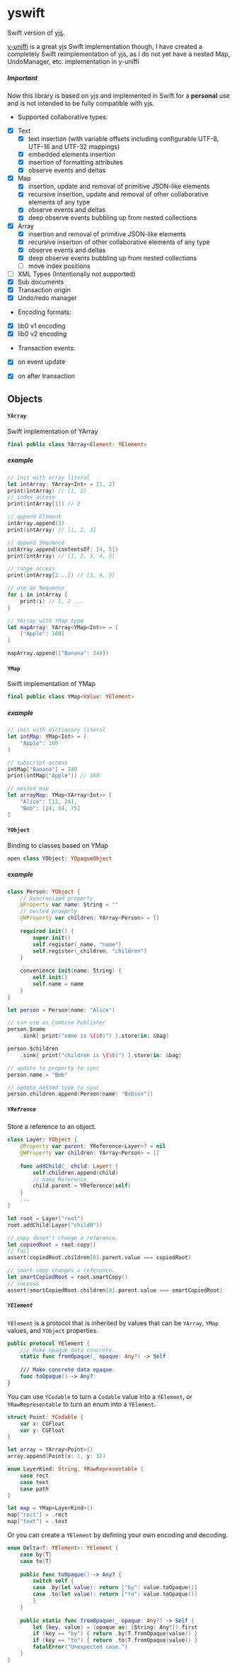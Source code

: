 # yswift

Swift version of [yjs](https://github.com/yjs/yjs). 

[y-uniffi](https://github.com/y-crdt/y-uniffi) is a great yjs Swift implementation though,
I have created a completely Swift reimplementation of yjs, as I do not yet have a nested Map, UndoManager, etc. implementation in y-uniffi 

##### Important

Now this library is based on yjs and implemented in Swift for a **personal** use and is not intended to be fully compatible with yjs. 




-  Supported collaborative types:
  - [x] Text
    - [x] text insertion (with variable offsets including configurable UTF-8, UTF-16 and UTF-32 mappings)
    - [x] embedded elements insertion
    - [x] insertion of formatting attributes
    - [x] observe events and deltas
  - [x] Map
    - [x] insertion, update and removal of primitive JSON-like elements
    - [x] recursive insertion, update and removal of other collaborative elements of any type
    - [x] observe events and deltas
    - [x] deep observe events bubbling up from nested collections
  - [x] Array
      - [x] insertion and removal of primitive JSON-like elements
      - [x] recursive insertion of other collaborative elements of any type
      - [x] observe events and deltas
      - [x] deep observe events bubbling up from nested collections
      - [ ] move index positions
  - [ ] XML Types (Intentionally not supported)
  - [x] Sub documents
  - [x] Transaction origin
  - [x] Undo/redo manager
-  Encoding formats:
  - [x] lib0 v1 encoding
  - [x] lib0 v2 encoding
-  Transaction events:
  - [x] on event update
  - [x] on after transaction



## Objects

#### `YArray`

Swift implementation of YArray

```swift
final public class YArray<Element: YElement> 
```



##### example

```swift
// init with array literal
let intArray: YArray<Int> = [1, 2] 
print(intArray) // [1, 2]
// index access
print(intArray[1]) // 2

// append Element
intArray.append(3) 
print(intArray) // [1, 2, 3]

// append Sequence
intArray.append(contentsOf: [4, 5]) 
print(intArray) // [1, 2, 3, 4, 5]

// range access
print(intArray[2...]) // [3, 4, 5]

// use as Sequence
for i in intArray { 
    print(i) // 1, 2 ...
}

// YArray with YMap type
let mapArray: YArray<YMap<Int>> = [
    ["Apple": 160]
]

mapArray.append(["Banana": 240])
```



#### `YMap`

Swift implementation of YMap

```swift
final public class YMap<Value: YElement> 
```



##### example

```swift
// init with dictionary literal
let intMap: YMap<Int> = [
    "Apple": 160
] 

// subscript access
intMap["Banana"] = 240
print(intMap["Apple"]) // 160

// nested map
let arrayMap: YMap<YArray<Int>> [
    "Alice": [12, 24],
    "Bob": [24, 64, 75]
]
```



#### `YObject`

Binding to classes based on YMap

```swift
open class YObject: YOpaqueObject
```



##### example

```swift
class Person: YObject {
    // Syncronized property
    @Property var name: String = ""
    // nested proeprty
    @WProperty var children: YArray<Person> = []
    
    required init() {
        super.init()
        self.register(_name, "name")
        self.register(_children, "children")
    }
    
    convenience init(name: String) {
        self.init()
        self.name = name
    }
}

let person = Person(name: "Alice")

// can use as Combine Publisher
person.$name
	.sink{ print("name is \($0)") }.store(in: &bag)

person.$children
	.sink{ print("children is \($0)") }.store(in: &bag)

// update to property to sync
person.name = "Bob"

// update nested type to sync
person.children.append(Person(name: "Bobson"))
```



##### `YRefrence`

Store a reference to an object.

```swift
class Layer: YObject {
    @Property var parent: YReference<Layer>? = nil
    @WProperty var children: YArray<Person> = []
    
    func addChild(_ child: Layer) {
        self.children.append(child)
        // make Reference
        child.parent = YReference(self)
    }
    ...
}

let root = Layer("root")
root.addChild(Layer("child0"))

// copy dosen't change a reference.
let copiedRoot = root.copy()
// fail
assert(copiedRoot.children[0].parent.value === copiedRoot) 

// smart copy changes a reference.
let smartCopiedRoot = root.smartCopy()
// success
assert(smartCopiedRoot.children[0].parent.value === smartCopiedRoot)
```



##### `YElement`

`YElement` is a protocol that is inherited by values that can be `YArray`, `YMap` values, and `YObject` properties.

```swift
public protocol YElement {
    /// Make opaque data concrete.
    static func fromOpaque(_ opaque: Any?) -> Self
    
    /// Make concrete data opaque.
    func toOpaque() -> Any?
}
```



You can use `YCodable` to turn a `Codable` value into a `YElement`, or `YRawRepresentable` to turn an enum into a `YElement`.



```swift
struct Point: YCodable {
    var x: CGFloat
    var y: CGFloat
}

let array = YArray<Point>()
array.append(Point(x: 1, y: 3))

enum LayerKind: String, YRawRepresentable {
    case rect
    case text
    case path
}

let map = YMap<LayerKind>()
map["rect"] = .rect
map["text"] = .text
```



Or you can create a `YElement` by defining your own encoding and decoding.



```swift
enum Delta<T: YElement>: YElement {
    case by(T)
    case to(T)
    
    public func toOpaque() -> Any? { 
        switch self {
        case .by(let value): return ["by": value.toOpaque()]
        case .to(let value): return ["to": value.toOpaque()]
        }
    }
    
    public static func fromOpaque(_ opaque: Any?) -> Self {
        let (key, value) = (opaque as! [String: Any?]).first
        if (key == "by") { return .by(T.fromOpaque(value)) }
        if (key == "to") { return .to(T.fromOpaque(value)) }
        fatalError("Unexpected case.")
    }
}
```















